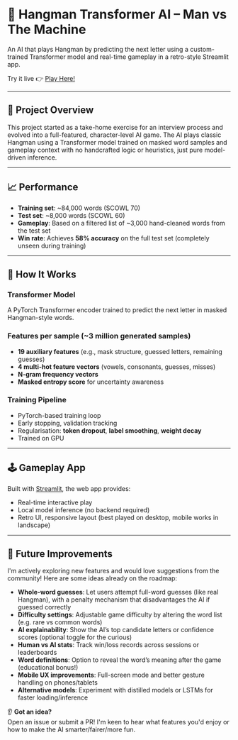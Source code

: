 # 🧠 Hangman Transformer AI – Man vs The Machine

An AI that plays Hangman by predicting the next letter using a custom-trained Transformer model and real-time gameplay in a retro-style Streamlit app.

Try it live 👉 [Play Here!](https://hangman-vs-ai.streamlit.app)

---

## 🎯 Project Overview

This project started as a take-home exercise for an interview process and evolved into a full-featured, character-level AI game. The AI plays classic Hangman using a Transformer model trained on masked word samples and gameplay context with no handcrafted logic or heuristics, just pure model-driven inference.

---

## 📈 Performance

- **Training set**: ~84,000 words (SCOWL 70)
- **Test set**: ~8,000 words (SCOWL 60)
- **Gameplay**: Based on a filtered list of ~3,000 hand-cleaned words from the test set
- **Win rate**: Achieves **58% accuracy** on the full test set (completely unseen during training)

---

## 🧠 How It Works

### Transformer Model
A PyTorch Transformer encoder trained to predict the next letter in masked Hangman-style words.

### Features per sample (~3 million generated samples)
- **19 auxiliary features** (e.g., mask structure, guessed letters, remaining guesses)
- **4 multi-hot feature vectors** (vowels, consonants, guesses, misses)
- **N-gram frequency vectors**
- **Masked entropy score** for uncertainty awareness

### Training Pipeline
- PyTorch-based training loop
- Early stopping, validation tracking
- Regularisation: **token dropout**, **label smoothing**, **weight decay**
- Trained on GPU

---

## 🕹️ Gameplay App

Built with [Streamlit](https://streamlit.io), the web app provides:
- Real-time interactive play
- Local model inference (no backend required)
- Retro UI, responsive layout (best played on desktop, mobile works in landscape)

---

## 🔮 Future Improvements

I'm actively exploring new features and would love suggestions from the community! Here are some ideas already on the roadmap:

- **Whole-word guesses**: Let users attempt full-word guesses (like real Hangman), with a penalty mechanism that disadvantages the AI if guessed correctly
- **Difficulty settings**: Adjustable game difficulty by altering the word list (e.g. rare vs common words)
- **AI explainability**: Show the AI’s top candidate letters or confidence scores (optional toggle for the curious)
- **Human vs AI stats**: Track win/loss records across sessions or leaderboards
- **Word definitions**: Option to reveal the word’s meaning after the game (educational bonus!)
- **Mobile UX improvements**: Full-screen mode and better gesture handling on phones/tablets
- **Alternative models**: Experiment with distilled models or LSTMs for faster loading/inference

👂 **Got an idea?**  
Open an issue or submit a PR! I'm keen to hear what features you'd enjoy or how to make the AI smarter/fairer/more fun.
